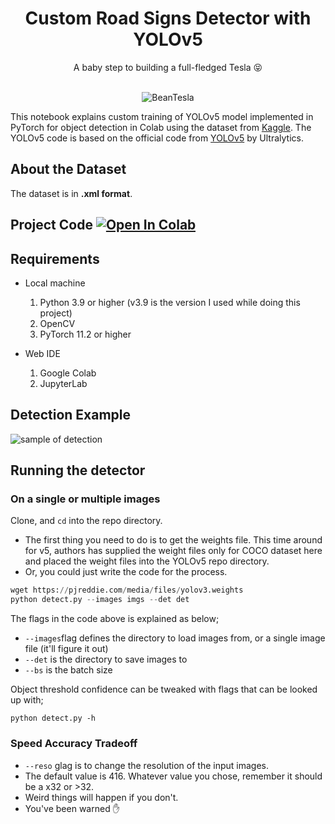 <h1 align="center">Custom Road Signs Detector with YOLOv5 </h1>
<div align="center">
  A baby step to building a full-fledged Tesla 😝
</div>
<br>
<p align="center">
  <img src="https://github.com/ArdaniahJ/Custom_Object_Detection_with_YOLOv5/blob/main/YOLOv5.gif" alt="BeanTesla" />
</p>



This notebook explains custom training of YOLOv5 model implemented in PyTorch for object detection in Colab using the dataset from [Kaggle](https://www.kaggle.com/datasets/andrewmvd/road-sign-detection). The YOLOv5 code is based on the official code from [YOLOv5](https://github.com/ultralytics/yolov5) by Ultralytics. 

## About the Dataset
The dataset is in __.xml format__.


## Project Code [![Open In Colab](https://colab.research.google.com/assets/colab-badge.svg)](https://colab.research.google.com/drive/1kG-WgnZCJaeFDR9clfYgWDAyT34SPQNG?usp=sharing)

## Requirements

* Local machine
  1. Python 3.9 or higher (v3.9 is the version I used while doing this project)
  2. OpenCV
  3. PyTorch 11.2 or higher

* Web IDE
  1. Google Colab 
  2. JupyterLab
  
## Detection Example

![sample of detection](https://user-images.githubusercontent.com/120354757/207774813-962ea140-bf1c-4880-989c-fb509121ffa1.png)

## Running the detector

### On a single or multiple images
Clone, and `cd` into the repo directory.
  * The first thing you need to do is to get the weights file. This time around for v5, authors has supplied the weight files only for COCO dataset here and placed the weight files into the YOLOv5 repo directory. 
  * Or, you could just write the code for the process.
  ```python
  wget https://pjreddie.com/media/files/yolov3.weights 
  python detect.py --images imgs --det det 
  ```
  The flags in the code above is explained as below;
  * ```--images```flag defines the directory to load images from, or a single image file (it'll figure it out)
  * ```--det``` is the directory to save images to
  * ```--bs``` is the batch size 
  
  Object threshold confidence can be tweaked with flags that can be looked up with;
  ``` 
  python detect.py -h 
  ```
  
 ### Speed Accuracy Tradeoff
  * ```--reso``` glag is to change the resolution of the input images.
  * The default value is 416. Whatever value you chose, remember it should be a x32 or >32.
  * Weird things will happen if you don't. 
  * You've been warned ✋
  
  
